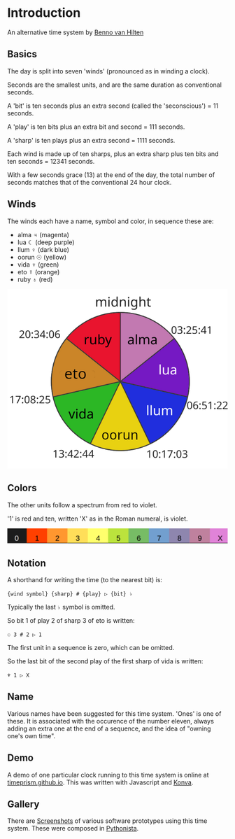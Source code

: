 # Introduction

An alternative time system by [Benno van Hilten](https://onespac.es)

## Basics

The day is split into seven 'winds' (pronounced as in winding a clock).

Seconds are the smallest units, and are the same duration as conventional seconds.

A 'bit' is ten seconds plus an extra second (called the 'seconscious') = 11 seconds.

A 'play' is ten bits plus an extra bit and second =  111 seconds.

A 'sharp' is ten plays plus an extra second = 1111 seconds.

Each wind is made up of ten sharps, plus an extra sharp plus ten bits and ten seconds = 12341 seconds.

With a few seconds grace (13) at the end of the day, the total number of seconds matches that of the conventional 24 hour clock.

## Winds

The winds each have a name, symbol and color, in sequence these are:
- alma ♃ (magenta)
- lua ☾ (deep purple)
- llum ♀ (dark blue)
- oorun ☉ (yellow)
- vida ♆ (green)
- eto ☿ (orange)
- ruby ♁ (red)

![seven winds](https://raw.githubusercontent.com/timeprism/introduction/main/wind%20times.png)

## Colors

The other units follow a spectrum from red to violet.

'1' is red and ten, written 'X' as in the Roman numeral, is violet.

![units](https://raw.githubusercontent.com/timeprism/introduction/main/unit%20colors.png)

## Notation

A shorthand for writing the time (to the nearest bit) is:

``{wind symbol} {sharp} # {play} ▷ {bit} ♭``

Typically the last ``♭`` symbol is omitted.

So bit 1 of play 2 of sharp 3 of eto is written:

``☉ 3 # 2 ▷ 1``

The first unit in a sequence is zero, which can be omitted.

So the last bit of the second play of the first sharp of vida is written:

``♆ 1 ▷ X``

## Name

Various names have been suggested for this time system. 'Ones' is one of these. It is associated with the occurence of the number eleven, always adding an extra one at the end of a sequence, and the idea of "owning one's own time".

## Demo

A demo of one particular clock running to this time system is online at [timeprism.github.io](https://timeprism.github.io). This was written with Javascript and [Konva](https://konvajs.org/index.html).

## Gallery

There are [Screenshots](https://github.com/timeprism/introduction/tree/main/gallery) of various software prototypes using this time system. These were composed in [Pythonista](http://omz-software.com/pythonista/).
